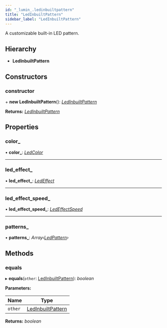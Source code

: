 ```yaml
---
id: "_lumin_.ledinbuiltpattern"
title: "LedInbuiltPattern"
sidebar_label: "LedInbuiltPattern"
---
```


A customizable built-in LED pattern.

## Hierarchy

* **LedInbuiltPattern**

## Constructors

###  constructor

\+ **new LedInbuiltPattern**(): *[LedInbuiltPattern](_lumin_.ledinbuiltpattern.md)*

**Returns:** *[LedInbuiltPattern](_lumin_.ledinbuiltpattern.md)*

## Properties

###  color_

• **color_**: *[LedColor](../enums/_lumin_.haptics.ledcolor.md)*

___

###  led_effect_

• **led_effect_**: *[LedEffect](../enums/_lumin_.haptics.ledeffect.md)*

___

###  led_effect_speed_

• **led_effect_speed_**: *[LedEffectSpeed](../enums/_lumin_.haptics.ledeffectspeed.md)*

___

###  patterns_

• **patterns_**: *Array‹[LedPattern](../enums/_lumin_.haptics.ledpattern.md)›*

## Methods

###  equals

▸ **equals**(`other`: [LedInbuiltPattern](_lumin_.ledinbuiltpattern.md)): *boolean*

**Parameters:**

Name | Type |
------ | ------ |
`other` | [LedInbuiltPattern](_lumin_.ledinbuiltpattern.md) |

**Returns:** *boolean*
